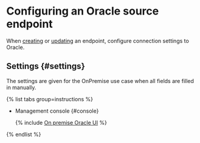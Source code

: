 # Configuring an Oracle source endpoint

When [creating](../index.md#create) or [updating](../index.md#update) an endpoint, configure connection settings to Oracle.

## Settings {#settings}

The settings are given for the OnPremise use case when all fields are filled in manually.

{% list tabs group=instructions %}

- Management console {#console}

   {% include [On premise Oracle UI](../../../../_includes/data-transfer/necessary-settings/ui/on-premise-oracle.md) %}

{% endlist %}
